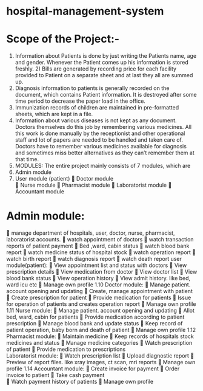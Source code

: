 # hospital-management-system
# Scope  of the  Project:- 
1) Information  about  Patients  is  done  by  just  writing  the  Patients  name,  age  and gender. Whenever the  Patient comes up his information is stored freshly. 2)  Bills  are  generated  by  recording  price  for  each  facility  provided  to  Patient  on  a separate  sheet and  at last  they  all  are  summed up.     
2)  Diagnosis  information  to  patients  is  generally  recorded  on  the  document,  which contains  Patient  information.  It  is  destroyed  after  some  time  period  to  decrease the paper load in the  office.
3) Immunization  records  of  children  are  maintained  in  pre-formatted  sheets,  which are  kept  in a  file.   
4) Information  about  various  diseases  is  not  kept  as  any  document.  Doctors themselves do this job  by  remembering  various medicines. All  this  work  is  done  manually  by  the  receptionist  and  other  operational  staff  and  lot  of papers  are  needed  to  be  handled  and  taken  care  of.  Doctors  have  to  remember  various medicines  available  for  diagnosis  and  sometimes  miss  better  alternatives  as  they  can’t remember them at that time.   
5)  MODULES: The  entire  project mainly  consists  of 7  modules, which are 
6)  Admin  module
7)  User module (patient)
  Doctor module   
  Nurse module
  Pharmacist  module 
  Laboratorist  module 
  Accountant module  
# Admin module: 
  manage department of hospitals, user, doctor, nurse, pharmacist, laboratorist  accounts. 
  watch appointment of  doctors 
  watch transaction reports of  patient payment
  Bed ,ward, cabin status 
  watch blood bank report 
  watch medicine  status of  hospital stock
  watch operation report   watch birth report 
  watch diagnosis report   watch death report  user module(patient): 
   View appointment  list and status with doctors   View prescription details   View medication from doctor 
  View doctor list   View blood bank status   View operation history   View admit history. like  bed,  ward icu  etc 
  Manage own profile 1.10  Doctor module:
  Manage patient.  account  opening  and updating 
  Create, manage  appointment with patient
  Create prescription for  patient   Provide  medication for patients   Issue  for  operation of  patients and creates operation report 
  Manage own profile 1.11  Nurse module: 
  Manage patient.  account  opening  and updating 
  Allot  bed,  ward,  cabin for patients
  Provide  medication according  to patient prescription 
  Manage blood bank  and  update status 
  Keep record of patient operation, baby  born  and death of patient 
  Manage own profile 1.12  Pharmacist module:
  Maintain medicine 
  Keep records of hospitals stock medicines and status 
  Manage medicine  categories 
  Watch prescription of patient
  Provide  medication to prescriptions  
Laboratorist module: 
  Watch prescription list 
  Upload diagnostic report 
  Preview  of report files. like  xray  images,  ct scan,  mri reports 
  Manage own profile 1.14  Accountant module:   Create invoice  for  payment   Order invoice  to patient   Take cash payment  
  Watch payment history  of patients 
  Manage own profile 
